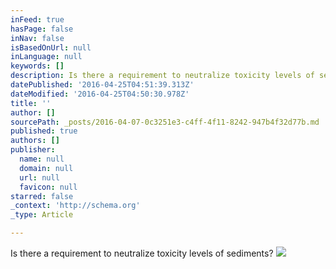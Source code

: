 ```yaml
---
inFeed: true
hasPage: false
inNav: false
isBasedOnUrl: null
inLanguage: null
keywords: []
description: Is there a requirement to neutralize toxicity levels of sediments?
datePublished: '2016-04-25T04:51:39.313Z'
dateModified: '2016-04-25T04:50:30.978Z'
title: ''
author: []
sourcePath: _posts/2016-04-07-0c3251e3-c4ff-4f11-8242-947b4f32d77b.md
published: true
authors: []
publisher:
  name: null
  domain: null
  url: null
  favicon: null
starred: false
_context: 'http://schema.org'
_type: Article

---
```

Is there a requirement to neutralize toxicity levels of sediments?
![](https://the-grid-user-content.s3-us-west-2.amazonaws.com/a21bd7c6-7b6c-4db3-b777-e0b7f3b1aa07.png)